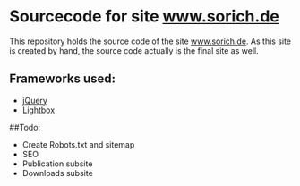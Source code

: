 # Sourcecode for site www.sorich.de

This repository holds the source code of the site www.sorich.de.
As this site is created by hand, the source code actually is the
final site as well.

## Frameworks used:
* [jQuery](http://jquery.com/)
* [Lightbox](http://leandrovieira.com/projects/jquery/lightbox/)


##Todo:
* Create Robots.txt and sitemap
* SEO
* Publication subsite
* Downloads subsite
